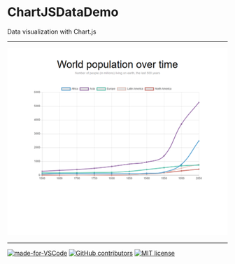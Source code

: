 # ChartJSDataDemo
Data visualization with Chart.js
***
![Alt Text](https://github.com/ofuen/ChartJSDataDemo/blob/master/screenshot/2018-11-20_18-51-23.gif)
***
[![made-for-VSCode](https://img.shields.io/badge/Made%20for-VSCode-1f425f.svg)](https://code.visualstudio.com/)
[![GitHub contributors](https://img.shields.io/github/contributors/Naereen/StrapDown.js.svg)](https://github.com/ofuen/ChartJSDataDemo/graphs/contributors)
[![MIT license](https://img.shields.io/badge/License-MIT-blue.svg)](https://lbesson.mit-license.org/)

